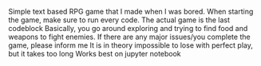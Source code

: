 Simple text based RPG game that I made when I was bored. 
When starting the game, make sure to run every code. The actual game is the last codeblock
Basically, you go around exploring and trying to find food and weapons to fight enemies.
If there are any major issues/you complete the game, please inform me
It is in theory impossible to lose with perfect play, but it takes too long
Works best on jupyter notebook
